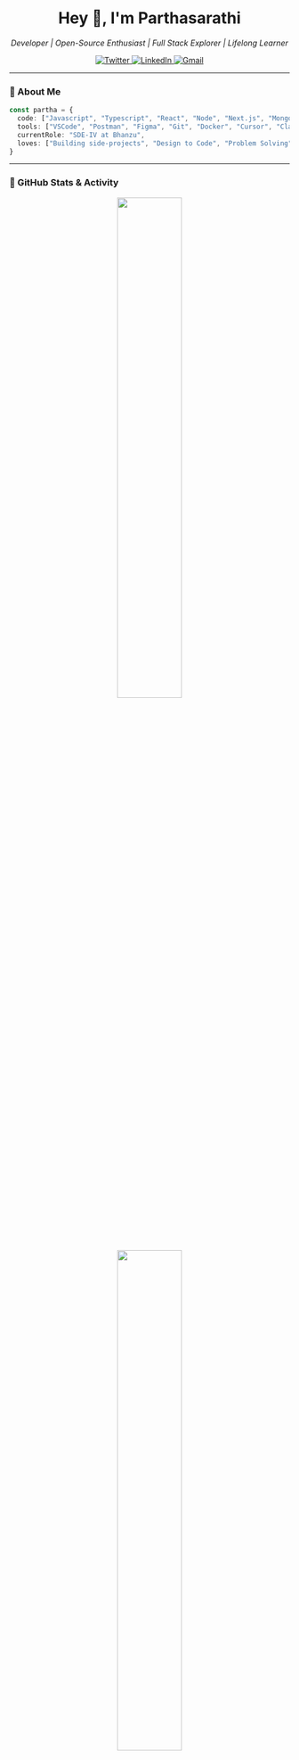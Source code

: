 <h1 align="center">Hey 👋, I'm Parthasarathi</h1>
<p align="center">
  <em>Developer | Open-Source Enthusiast | Full Stack Explorer | Lifelong Learner</em>
</p>

<p align="center">
  <a href="https://twitter.com/rvparthasarathi">
    <img src="https://img.shields.io/badge/-@rvparthasarathi-1ca0f1?style=flat-square&labelColor=1ca0f1&logo=twitter&logoColor=white" alt="Twitter"/>
  </a>
  <a href="https://www.linkedin.com/in/iampartha/">
    <img src="https://img.shields.io/badge/-iampartha-blue?style=flat-square&logo=Linkedin&logoColor=white" alt="LinkedIn"/>
  </a>
  <a href="mailto:rvparthasarathi@gmail.com">
    <img src="https://img.shields.io/badge/-rvparthasarathi@gmail.com-c14438?style=flat-square&logo=Gmail&logoColor=white" alt="Gmail"/>
  </a>
</p>

---

### 🧠 About Me

```ts
const partha = {
  code: ["Javascript", "Typescript", "React", "Node", "Next.js", "MongoDB", "Python", "DynamoDB"],
  tools: ["VSCode", "Postman", "Figma", "Git", "Docker", "Cursor", "Claude"],
  currentRole: "SDE-IV at Bhanzu",
  loves: ["Building side-projects", "Design to Code", "Problem Solving", "Debugging 🪲"],
}
```

---

### 🧩 GitHub Stats & Activity

<div align="center">
  <img src="https://github-readme-stats-github-readme-stats-dcnm9aw8r-parths-projects-0241f5ab.vercel.app/api?username=CodesOf-Partha&show_icons=true&theme=radical&include_all_commits=true&count_private=true" width="48%"/> </br></br>
  <img src="https://github-readme-streak-stats.herokuapp.com?user=CodesOf-Partha&theme=radical" width="48%"/>
</div>

---

### 🚀 Currently Exploring

- 🛠️ Vite, OpenAI, Artificial Intelligence, Machine Learning
- ⚡️ Improving performance with Web Vitals
- 📦 Microservices, Clean Architecture
- 🎨 ShadCN UI & custom design systems

---

### 📈 Dynamic Widgets

<p align="center">
  <img src="https://komarev.com/ghpvc/?username=CodesOf-Partha&label=Profile%20views&color=0e75b6&style=flat" alt="Partha's profile views"/></br> </br>
  <img src="https://github-profile-trophy.vercel.app/?username=CodesOf-Partha&theme=radical&margin-w=10&margin-h=15" width="80%"/>
</p>

---

### 📬 Let's Connect!

I'm always open to ideas, collaborations or just geeking out. Feel free to connect on [LinkedIn](https://linkedin.com/in/iampartha) or just drop a quick [email](mailto:rvparthasarathi@gmail.com).

---

<p align="center">
  <img src="https://capsule-render.vercel.app/api?type=waving&color=gradient&height=80&section=footer"/>
</p>
